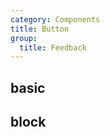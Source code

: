 ```yaml
---
category: Components
title: Button
group:
  title: Feedback
---
```


## basic

<code src="./demo/basic.tsx"></code>

## block

<code src="./demo/block.tsx"></code>
